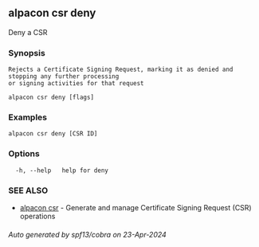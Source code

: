 ## alpacon csr deny

Deny a CSR

### Synopsis


	Rejects a Certificate Signing Request, marking it as denied and stopping any further processing 
	or signing activities for that request
	

```
alpacon csr deny [flags]
```

### Examples

```
alpacon csr deny [CSR ID] 
```

### Options

```
  -h, --help   help for deny
```

### SEE ALSO

* [alpacon csr](alpacon_csr.md)	 - Generate and manage Certificate Signing Request (CSR) operations

###### Auto generated by spf13/cobra on 23-Apr-2024
